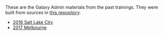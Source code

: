 These are the Galaxy Admin materials from the past trainings. They were built from sources in [this repository](https://github.com/galaxyproject/dagobah-training/).

* [2016 Salt Lake City](https://galaxyproject.github.io/dagobah-training/2016-saltlakecity)
* [2017 Melbourne](https://galaxyproject.github.io/dagobah-training/2017-melbourne)
